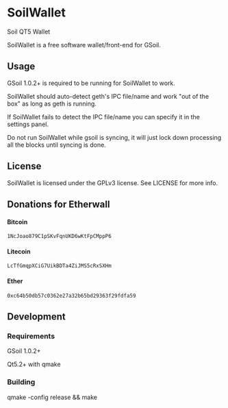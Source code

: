 # SoilWallet

Soil QT5 Wallet

SoilWallet is a free software wallet/front-end for GSoil.

## Usage

GSoil 1.0.2+ is required to be running for SoilWallet to work.

SoilWallet should auto-detect geth's IPC file/name and work "out of the box" as long as geth is running.

If SoilWallet fails to detect the IPC file/name you can specify it in the settings panel.

Do not run SoilWallet while gsoil is syncing, it will just lock down processing all the blocks until syncing is done.

## License

SoilWallet is licensed under the GPLv3 license. See LICENSE for more info.

## Donations for Etherwall

#### Bitcoin
`1NcJoao879C1pSKvFqnUKD6wKtFpCMppP6`

#### Litecoin
`LcTfGmqpXCiG7UikBDTa4ZiJMS5cRxSXHm`

#### Ether
`0xc64b50db57c0362e27a32b65bd29363f29fdfa59`

## Development

### Requirements

GSoil 1.0.2+

Qt5.2+ with qmake

### Building

qmake -config release && make
